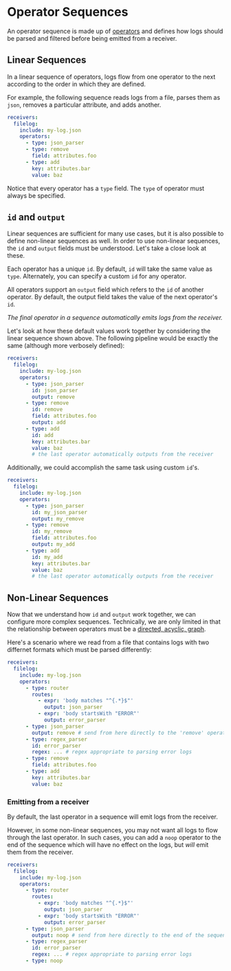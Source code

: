 # Operator Sequences

An operator sequence is made up of [operators](../operators/README.md) and defines how logs should be parsed and filtered before being emitted from a receiver.

## Linear Sequences

In a linear sequence of operators, logs flow from one operator to the next according to the order in which they are defined.

For example, the following sequence reads logs from a file, parses them as `json`, removes a particular attribute, and adds another.

```yaml
receivers:
  filelog:
    include: my-log.json
    operators:
      - type: json_parser
      - type: remove
        field: attributes.foo
      - type: add
        key: attributes.bar
        value: baz
```

Notice that every operator has a `type` field. The `type` of operator must always be specified.

## `id` and `output`

Linear sequences are sufficient for many use cases, but it is also possible to define non-linear sequences as well. In order to use non-linear sequences, the `id` and `output` fields must be understood. Let's take a close look at these.

Each operator has a unique `id`. By default, `id` will take the same value as `type`. Alternately, you can specify a custom `id` for any operator.

All operators support an `output` field which refers to the `id` of another operator. By default, the output field takes the value of the next operator's `id`.

_The final operator in a sequence automatically emits logs from the receiver._

Let's look at how these default values work together by considering the linear sequence shown above. The following pipeline would be exactly the same (although more verbosely defined):

```yaml
receivers:
  filelog:
    include: my-log.json
    operators:
      - type: json_parser
        id: json_parser
        output: remove
      - type: remove
        id: remove
        field: attributes.foo
        output: add
      - type: add
        id: add
        key: attributes.bar
        value: baz
        # the last operator automatically outputs from the receiver
```

Additionally, we could accomplish the same task using custom `id`'s.

```yaml
receivers:
  filelog:
    include: my-log.json
    operators:
      - type: json_parser
        id: my_json_parser
        output: my_remove
      - type: remove
        id: my_remove
        field: attributes.foo
        output: my_add
      - type: add
        id: my_add
        key: attributes.bar
        value: baz
        # the last operator automatically outputs from the receiver
```

## Non-Linear Sequences

Now that we understand how `id` and `output` work together, we can configure more complex sequences. Technically, we are only limited in that the relationship between operators must be a [directed, acyclic, graph](https://en.wikipedia.org/wiki/Directed_acyclic_graph).

Here's a scenario where we read from a file that contains logs with two differnet formats which must be parsed differently:

```yaml
receivers:
  filelog:
    include: my-log.json
    operators:
      - type: router
        routes:
          - expr: 'body matches "^{.*}$"'
            output: json_parser
          - expr: 'body startsWith "ERROR"'
            output: error_parser
      - type: json_parser
        output: remove # send from here directly to the 'remove' operator
      - type: regex_parser
        id: error_parser
        regex: ... # regex appropriate to parsing error logs
      - type: remove
        field: attributes.foo
      - type: add
        key: attributes.bar
        value: baz
```

### Emitting from a receiver

By default, the last operator in a sequence will emit logs from the receiver.

However, in some non-linear sequences, you may not want all logs to flow through the last operator. In such cases, you can add a `noop` operator to the end of the sequence which will have no effect on the logs, but _will_ emit them from the receiver.

```yaml
receivers:
  filelog:
    include: my-log.json
    operators:
      - type: router
        routes:
          - expr: 'body matches "^{.*}$"'
            output: json_parser
          - expr: 'body startsWith "ERROR"'
            output: error_parser
      - type: json_parser
        output: noop # send from here directly to the end of the sequence
      - type: regex_parser
        id: error_parser
        regex: ... # regex appropriate to parsing error logs
      - type: noop
```
